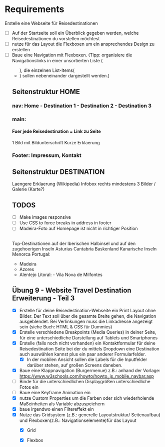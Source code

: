 # Requirements

Erstelle eine Webseite für Reisedestinationen
- [ ] Auf der Startseite soll ein Überblick gegeben werden, welche Reisedestinationen du vorstellen möchtest
- [ ] nutze für das Layout die Flexboxen um ein ansprechendes Design zu erstellen
- [ ] Baue eine Navigation mit Flexboxen. (Tipp: organisiere die Navigationslinks in einer unsortierten Liste (<ul>), die einzelnen List-Items(<li>) sollen nebeneinander dargestellt werden.)

## Seitenstruktur HOME

### nav: Home - Destination 1 - Destination 2 - Destination 3
### main: 

  #### Fuer jede Reisedestination = Link zu Seite
  1 Bild mit Bildunterschrift
  Kurze Erklaerung

### Footer: Impressum, Kontakt

## Seitenstruktur DESTINATION
Laengere Erklaerung (Wikipedia)
Infobox rechts
mindestens 3 Bilder / Galerie
(Karte?)

## TODOS
- [ ] Make images responsive
- [ ] Use CSS to force breaks in address in footer
- [ ] Madeira-Foto auf Homepage ist nicht in richtiger Position

##
Top-Destinationen auf der Iberischen Halbinsel und auf den zugehoerigen Inseln
Asturias
Cantabria
Baskenland
Kanarische Inseln
Menorca
Portugal:
  - Madeira
  - Azores
  - Alentejo Litoral: - Vila Nova de Milfontes

## Übung 9 - Website Travel Destination Erweiterung - Teil 3
- [x] Erstelle für deine Reisedestination-Webseite ein Print Layout ohne Bilder. Der Text soll über die gesamte Breite gehen, die Navigation ausgeblendet. Bei Verlinkungen muss die Linkadresse angezeigt sein (siehe Buch: HTML & CSS für Dummies)
- [x] Erstelle verschiedene Breakpoints (Media Queries) in deiner Seite, für eine unterschiedliche Darstellung auf Tablets und Smartphones
- [x] Erstelle (falls noch nicht vorhanden) ein Kontaktformular für deine Reisedestination Seite bei der du mittels Dropdown eine Destination auch auswählen kannst plus ein paar anderer Formularfelder. 
  - [x] In der mobilen Ansicht sollen die Labels für die Inputfelder darüber stehen, auf großen Screens daneben.
- [x] Baue eine Klappnavigation (Burgermenue) z.B.: anhand der Vorlage: https://www.w3schools.com/howto/howto_js_mobile_navbar.asp
- [ ] Binde für die unterschiedlichen Displaygrößen unterschiedliche Fotos ein
- [ ] Baue eine Keyframe Animation ein
- [x] nutze Custom Properties um die Farben oder sich wiederholende Maßeinheiten als Variable abzuspeichern
- [x] baue irgendwo einen Filtereffekt ein
- [x] Nutze das Gridsystem (z.B.: generelle Layoutstruktur/ Seitenaufbau) und Flexboxen(z.B.: Navigationselemente)für das Layout
  - [x] Grid
  - [x] Flexbox

